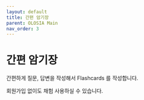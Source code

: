 ```yaml
---
layout: default
title: 간편 암기장
parent: OLOSIA Main
nav_order: 3
---
```


# 간편 암기장

간편하게 질문, 답변을 작성해서 Flashcards 를 작성합니다.

회원가입 없이도 채험 사용하실 수 있습니다.
